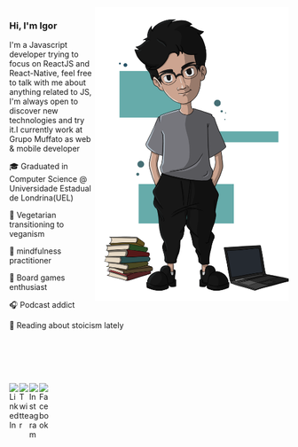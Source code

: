 <img align="right" src="https://github.com/igorquiterio/igorquiterio/blob/master/Igorquiterio.png" alt="Illustration of Igor" width=350px height=530px/>

### Hi, I'm Igor

I'm a Javascript developer trying to focus on ReactJS and React-Native, feel free to talk with me about anything related to JS, I'm always open to discover new technologies and try it.I currently work at Grupo Muffato as web & mobile developer

🎓 Graduated in Computer Science @ Universidade Estadual de Londrina(UEL)

🌱️ Vegetarian transitioning to veganism

🧘️ mindfulness practitioner

🎲️ Board games enthusiast

🎧️ Podcast addict

🏺️ Reading about stoicism lately

<br />
<br />
<br />
<br />

[<img align="left" alt="LinkedIn" width="18px" src="https://cdn.jsdelivr.net/npm/simple-icons@v3/icons/linkedin.svg" />][linkedin]
[<img align="left" alt="Twitter" width="18px" src="https://cdn.jsdelivr.net/npm/simple-icons@v3/icons/twitter.svg" />][twitter]
[<img align="left" alt="Instagram" width="18px" src="https://cdn.jsdelivr.net/npm/simple-icons@v3/icons/instagram.svg" />][instagram]
[<img align="left" alt="Facebook" width="18px" src="https://cdn.jsdelivr.net/npm/simple-icons@3.5.0/icons/facebook.svg" />][facebook]

[instagram]: https://www.instagram.com/igorquiterio

[linkedin]: https://www.linkedin.com/in/igorquiterio/

[twitter]: https://twitter.com/amIgorQuiterio

[facebook]: https://www.facebook.com/igordcq

